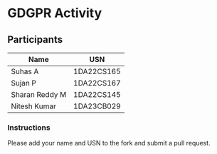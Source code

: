 # GDGPR Activity

## Participants

| Name   | USN        |
|--------|------------|
| Suhas A| 1DA22CS165 |
| Sujan P| 1DA22CS167 |
| Sharan Reddy M| 1DA22CS145|
  Nitesh Kumar | 1DA23CB029
### Instructions
Please add your name and USN to the fork and submit a pull request.


